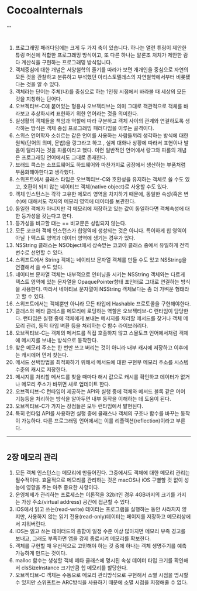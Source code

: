# CocoaInternals

--

#

## 

1. 프로그래밍 패러다임에는 크게 두 가지 축이 있습니다. 하나는 앨런 튜링이 제안한 튜링 머신에 적합한 프로그래밍 방식이고, 또 다른 하나는 알론조 처치가 제안한 람다 계산식을 구현하는 프로그래밍 방식입니다.
2. 객체중심에 대한 개념은 서양철학의 줄기를 따라가 보면 개개인을 중심으로 자연의 모든 것을 관찰하고 분류하고 부석했던 아리스토텔레스의 자연철학에서부터 비롯됐다는 것을 알 수 있다.
3. 객체라는 단어는 주체(나)를 중심으로 하는 1인칭 시점에서 바라볼 때 세상의 모든 것을 지칭하는 단어다.
4. 오브젝티브-C에 붙어있는 형용사 오브젝티브는 의미 그대로 객관적으로 객체를 바라보고 추상화시켜 표현하기 위한 언어라는 것을 의미한다.
5. 실생활의 객체들을 책임과 역할에 따라 구분하고 객체 사이의 관계와 연결하도록 생각하는 방식은 객체 중심 프로그래밍 패러다임을 이루는 골격이다.
6. 스위스 언어학자 소쉬르는 같은 언어를 사용하는 사람들끼리 생각하는 방식에 대한 원칙(단어의 의미, 문법)을 랑그라고 하고 , 실제 대화나 상황에 따라서 표현이나 발음이 달라지는 것을 파롤이라고 했다. 이런 일반적인 언어에서 랑그와 파롤의 개념은 프로그래밍 언어에서도 그대로 존재한다.
7. 브래드 콕스는 소프트웨어도 하드웨어와 마찬가지로 공장에서 생산하는 부품처럼 부품화해야한다고 생각했다.
8. 스위프트에서 클래스 타입은 오브젝티브-C와 호환성을 유지하는 객체로 쓸 수도 있고, 호환이 되지 않는 네이티브 객체(native object)로 사용할 수도 있다.
9. 객체 인스턴스는 각각 고유한 메모리 영역을 차지하기 때문에, 동일한 속성(혹은 변수)에 대해서도 각자의 메모리 영역에 데이터를 보관한다.
10. 동일한 객체가 아니지만 각 메모리에 저장하고 있는 값이 동일하다면 객체속성에 대한 등가성을 갖는다고 한다.
11. 등가성을 비교할 떄는 == 비교문은 성립되지 않는다.
12. 모든 코코아 객체 인스턴스가 힙영역에 생성되는 것은 아니다. 특이하게 힙 영역이 아닐 ㅏ텍스트 영역과 데이터 영역에 생기는 경우가 있다.
13. NSString 클래스는 NSObject에서 상속받는 코코아 클래스 중에서 유일하게 전역변수로 선언할 수 있다.
14. 스위프트에서 String 객체는 네이티브 문자열 객체를 만들 수도 있고 NSString을 연결해서 쓸 수도 있다.
15. 네이티브 문자열 객체는 내부적으로 인터닝을 시키는 NSString 객체와는 다르게 텍스트 영역에 있는 문자열을 OpaquePointer향태 포인터로 그대로 연결하는 방식을 사용한다. 따라서 네이티브 문자열이 NSString 객체보다는 좀 더 가벼운 형태라고 할 수 있다.
16. 스위프트에서는 객체뿐만 아니라 모든 타입에 Hashable 프로토콜을 구현해야한다.
17. 클래스와 메타 클래스를 메모리에 로딩하는 역할은 오브젝티브-C 런타임이 담당한다. 런타임은 실행 중에 객체에게 보내는 메시지를 처리할 메서드를 찾거나 객체 메모리 관리, 동적 타입 벼환 등을 처리하는 C 함수 라이브러리다.
18. 오브젝티브-C는 객체의 메서드를 직접 호출하지 않고 스몰토크 언어에서처럼 객체에 메시지를 보내는 방식으로 동작한다.
19. 찾은 메모리 주소는 한 번만 쓰고 버리는 것이 아니라 내부 캐시에 저장하고 이후에는 캐시에어 먼저 찾는다.
20. 메서드 선택방법을 최적화하기 위해서 메서드에 대한 구현부 메모리 주소를 시스템 수준의 캐시로 저장한다.
21. 메시지를 처리할 메서드를 찾을 때마다 해시 값으로 캐시를 확인하고 데이터가 없거나 메모리 주소가 바뀌면 새로 업데이트 한다.
22. 오브젝티브-C 런타임이 제공하는 API와 실행 중에 객체와 메서드 블록 같은 어어 기능등을 처리하는 방식을 알아두면 내부 동작을 이해하는 데 도움이 된다.
23. 오브젝티브-C가 가지는 장점들은 모두 런타임에서 발현된다.
24. 특히 런타임 API를 사용하면 실행 중에 클래스나 객체의 구조나 함수를 바꾸는 동작이 가능하다. 다른 프로그래밍 언어에서는 이를 리플렉션(reflection)이라고 부른다.

---

#

## 2장 메모리 관리

1. 모든 객체 인스턴스는 메모리에 만들어진다. 그중에서도 객체에 대한 메모리 관리는 필수적이다. 효율적으로 메모리를 관리하는 것은 macOS나 iOS 구별할 것 없이 성능에 영향을 주는 아주 중요한 사항이다.
2. 운영체제가 관리하는 프로세스는 이론적을 32bit인 경우 4GB까지의 크기를 가지는 가상 주소(virtual address) 공간에 접근할 수 있다.
3. iOS에서 읽고 쓰는(read-write) 데이터는 프로그램을 실행하는 동안 사라지지 않지만, 사용하지 않는 읽기 전용(read-only)데이터는 페이지를 저장하고 메모리상에서 지워버린다.
4. iOS는 읽고 쓰는 데이터드의 총합이 일정 수준 이상 많아지면 메모리 부족 경고를 보내고, 그래도 부족하면 앱을 강제 종료시켜 메모리를 확보한다.
5. 객체를 구현할 때 우선적으로 고민해야 하는 것 중에 하나는 객체 생명주기를 예측 가능하게 만드는 것이다.
6. malloc 함수는 생성할 객체 메타 클래스에 명시된 속성 데이터 타입 크기를 확인해서 clsSizeInstance 크기만큼 힙 메모리를 할당한다.
7. 오브젝티브-C 객체는 수동으로 메모리 관리방식으로 구현해서 소멸 시점을 명시할 수 있지만 스위프트는 ARC방식을 사용하기 때문에 소멸 시점을 지정해줄 수 없다.


